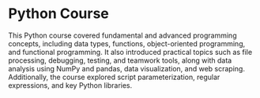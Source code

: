 # Python Course

This Python course covered fundamental and advanced programming concepts, including data types, functions, object-oriented programming, and functional programming. It also introduced practical topics such as file processing, debugging, testing, and teamwork tools, along with data analysis using NumPy and pandas, data visualization, and web scraping. Additionally, the course explored script parameterization, regular expressions, and key Python libraries.